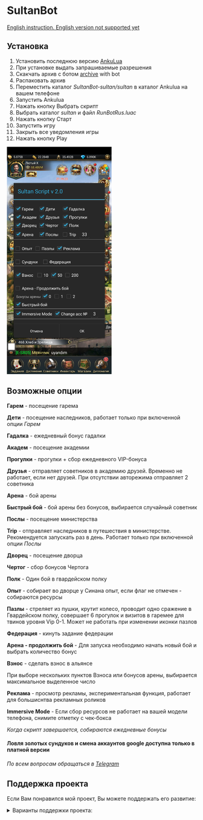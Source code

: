 # SultanBot

[English instruction. English version not supported yet](README_ENG.md)

## Установка
1. Установить последнюю версию [AnkuLua](https://ankulua.boards.net/thread/1395/ankulua-trial-apk-download)
2. При установке выдать запрашиваемые разрешения
3. Скакчать архив с ботом [archive](https://github.com/DrBlast/SultanBot/archive/sultan.zip   ) with bot
4. Распаковать архив
5. Переместить каталог _SultanBot-sultan/sultan_ в каталог Ankulua на вашем телефоне
5. Запустить Ankulua
6. Нажать кнопку Выбрать скрипт
7. Выбрать каталог _sultan_ и файл _RunBotRus.luac_
8. Нажать кнопку Старт
9. Запустить игру
10. Закрыть все уведомления игры
11. Нажать кнопку Play

<img src="https://github.com/DrBlast/SultanBot/raw/sultan/screenshots/StartDialogRUS2.jpg" height=600>

## Возможные опции
**Гарем** - посещение гарема

**Дети** - посещение наследников, работает только при включенной опции _Гарем_

**Гадалка** - ежедневный бонус гадалки

**Академ** - посещение академии

**Прогулки** - прогулки + сбор ежедневного VIP-бонуса

**Друзья** - отправляет советников в академию друзей. Временно не работает, если нет друзей. При отсутствии авторежима отправляет 2 советника

**Арена** - бой арены

**Быстрый бой** - бой арены без бонусов, выбирается случайный советник

**Послы** - посещение министерства

**Trip** - отправляет наследников в путешествия в министерстве. Рекомендуется запускать раз в день. Работает только при включенной опции _Послы_

**Дворец** - посещение дворца

**Чертог** - сбор бонусов Чертога

**Полк** - Один бой в гвардейском полку

**Опыт** - собирает во дворце у Синана опыт, если флаг не отмечен - собираются ресурсы

**Пазлы** - стреляет из пушки, крутит колесо, проводит одно сражение в Гвардейском полку, совершает 6 прогулок и визитов в гаремее для твинов уровня Vip 0-1. Может не работать при изменении иконки пазлов

**Федерация** - кинуть задание федерации

**Арена - продолжить бой**  - Для запуска необходимо начать новый бой и выбрать количество бонус

**Взнос** - сделать взнос в альянсе 

При выборе нескольких пунктов Взноса или бонусов арены, выбирается максимальное выделенное число

**Реклама** - просмотр рекламы, экспериментальная функция, работает для большиснтва рекламных роликов

**Immersive Mode** - Если сбор ресурсов не работает на вашей модели телефона, снимите отметку с чек-бокса


_Когда скрипт завершается, собираются ежедневные бонусы_ 

#### Ловля золотых сундуков и смена аккаунтов google доступна только в платной версии

###### По всем вопросам обращаться в [Telegram](https://t.me/DrBlast)

## Поддержка проекта
Если Вам понравился мой проект, Вы можете поддержать его развитие:

<details>
   <summary>Варианты поддержки проекта:</summary>
        <details>
            <summary>PayPal</summary>
                <a href="https://www.paypal.com/paypalme/enichegovskiy">
                <img src="https://github.com/DrBlast/SultanBot/raw/sultan/donate/PayPalMe.png" width = 200 alt="https://www.paypal.com/paypalme/enichegovskiy">
                </a>        
        </details>
        <details>
                    <summary>Waves</summary>
                        <a href="https://raw.githubusercontent.com/DrBlast/SultanBot/sultan/donate/waves.txt">
                        <img src="https://github.com/DrBlast/SultanBot/raw/sultan/donate/Waves_QR.png" width = 200>
                        </a><br/><b>3PGrM7bxbNpxVYwanTDZbkggpztPTMkPAJ4</b>
        </details>
        <details>
                    <summary>BTC</summary>
                        <a href="https://raw.githubusercontent.com/DrBlast/SultanBot/sultan/donate/btc.txt">
                        <img src="https://github.com/DrBlast/SultanBot/raw/sultan/donate/Bitcoin_QR.png" width = 200>
                        </a><br/><b>19noFSCEni4gw1pSJKVohQaBsKHgVRXhDb</b>
        </details>
        <details>
                    <summary>ETH</summary>
                        <a href="https://raw.githubusercontent.com/DrBlast/SultanBot/sultan/donate/eth.txt">
                        <img src="https://github.com/DrBlast/SultanBot/raw/sultan/donate/Ethereum_QR.png" width = 200>
                        </a><br/><b>0x0e5d110f39a66D3e0BDa72294360a8034B35D05F</b>
        </details>
        Система быстрых платежей по телефону                
</details>

